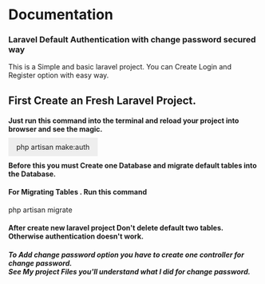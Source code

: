 <h1>Documentation</h1>

<h3>Laravel Default Authentication with change password secured way</h3>

This is a Simple and basic laravel project. You can Create Login and Register option with easy way.

<h2>First Create an Fresh Laravel Project.</h2>

<h4>Just run this command into the terminal and reload your project into browser and see the magic.</h4>
<span style="padding: 10px 16px;background-color: #eee;">php artisan make:auth</span>

<h4>Before this you must Create one Database and migrate default tables into the Database.</h4>
<h4>For Migrating Tables . Run this command</h4>

php artisan migrate

<h4>After create new laravel project Don't delete default two tables. Otherwise authentication doesn't work.</h4>

<h5>To Add change password option you have to create one controller for change password.<br>
    See My project Files you'll understand what I did for change password.</h5>
